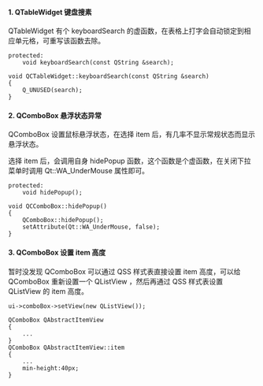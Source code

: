 #### 1. QTableWidget 键盘搜素

QTableWidget 有个 keyboardSearch 的虚函数，在表格上打字会自动锁定到相应单元格，可重写该函数去除。

```
protected:
    void keyboardSearch(const QString &search);

void QCTableWidget::keyboardSearch(const QString &search)
{
    Q_UNUSED(search);
}
```



#### 2. QComboBox 悬浮状态异常

QComboBox 设置鼠标悬浮状态，在选择 item 后，有几率不显示常规状态而显示悬浮状态。

选择 item 后，会调用自身 hidePopup 函数，这个函数是个虚函数，在关闭下拉菜单时调用 Qt::WA_UnderMouse 属性即可。

```
protected:
    void hidePopup();
    
void QCComboBox::hidePopup()
{
    QComboBox::hidePopup();
    setAttribute(Qt::WA_UnderMouse, false);
}
```



#### 3. QComboBox 设置 item 高度

暂时没发现 QComboBox 可以通过 QSS 样式表直接设置 item 高度，可以给 QComboBox  重新设置一个 QListView ，然后再通过 QSS 样式表设置 QListView  的 item 高度。

```
ui->comboBox->setView(new QListView());

QComboBox QAbstractItemView 
{
	...
}
QComboBox QAbstractItemView::item
{
	...
	min-height:40px;
}
```